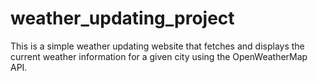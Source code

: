 # weather_updating_project
This is a simple weather updating website that fetches and displays the current weather information for a given city using the OpenWeatherMap API.

